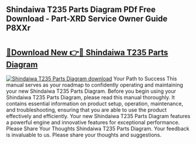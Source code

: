## Shindaiwa T235 Parts Diagram PDf Free Download - Part-XRD Service Owner Guide P8XXr

# <h2><a href="http://dftm7s.blite.top/?on=Shindaiwa+T235+Parts+Diagram">🔗Download New 👉🔴 Shindaiwa T235 Parts Diagram</a></h2>

[![Shindaiwa T235 Parts Diagram download](https://i.imgur.com/lujVjoI.png)](http://dftm7s.blite.top/?on=Shindaiwa+T235+Parts+Diagram)
Your Path to Success This manual serves as your roadmap to confidently operating and maintaining your new Shindaiwa T235 Parts Diagram. Before you begin using your Shindaiwa T235 Parts Diagram, please read this manual thoroughly. It contains essential information on product setup, operation, maintenance, and troubleshooting, ensuring that you are able to use the product effectively and efficiently. Your new Shindaiwa T235 Parts Diagram features a powerful engine and innovative features for exceptional performance. Please Share Your Thoughts Shindaiwa T235 Parts Diagram. Your feedback is invaluable to us. Please share your thoughts and suggestions.
